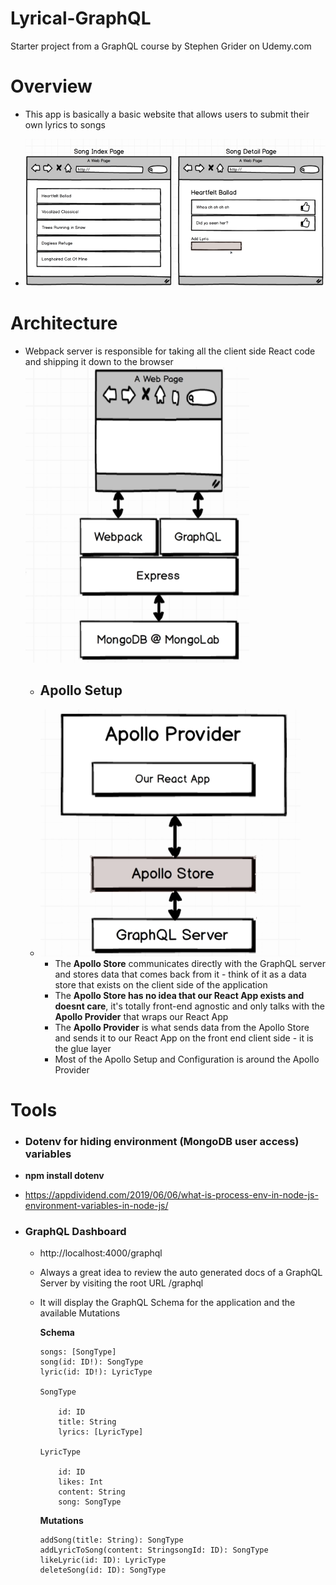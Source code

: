 # Lyrical-GraphQL

Starter project from a GraphQL course by Stephen Grider on Udemy.com

# Overview

-   This app is basically a basic website that allows users to submit their own lyrics to songs

-   ![lyrical-graphql-mockup](https://raw.githubusercontent.com/kawgh1/Lyrical-GraphQL/main/diagrams/lyrical-graphql-mockup.png)

# Architecture

-   Webpack server is responsible for taking all the client side React code and shipping it down to the browser
    ![lyrical-graphql-architecture](https://raw.githubusercontent.com/kawgh1/Lyrical-GraphQL/main/diagrams/lyrical-graphql-architecture.png)

    -   ## Apollo Setup
    -   ![apollo-diagram](https://raw.githubusercontent.com/kawgh1/Lyrical-GraphQL/main/diagrams/apollo-diagram.png)
        -   The **Apollo Store** communicates directly with the GraphQL server and stores data that comes back from it - think of it as a data store that exists on the client side of the application
        -   The **Apollo Store has no idea that our React App exists and doesnt care**, it's totally front-end agnostic and only talks with the **Apollo Provider** that wraps our React App
        -   The **Apollo Provider** is what sends data from the Apollo Store and sends it to our React App on the front end client side - it is the glue layer
        -   Most of the Apollo Setup and Configuration is around the Apollo Provider

# Tools

-   ### Dotenv for hiding environment (MongoDB user access) variables
-   **npm install dotenv**
-   https://appdividend.com/2019/06/06/what-is-process-env-in-node-js-environment-variables-in-node-js/

-   ### GraphQL Dashboard

    -   http://localhost:4000/graphql
    -   Always a great idea to review the auto generated docs of a GraphQL Server by visiting the root URL /graphql
    -   It will display the GraphQL Schema for the application and the available Mutations

        **Schema**

            songs: [SongType]
            song(id: ID!): SongType
            lyric(id: ID!): LyricType

            SongType

                id: ID
                title: String
                lyrics: [LyricType]

            LyricType

                id: ID
                likes: Int
                content: String
                song: SongType

        **Mutations**

            addSong(title: String): SongType
            addLyricToSong(content: StringsongId: ID): SongType
            likeLyric(id: ID): LyricType
            deleteSong(id: ID): SongType
